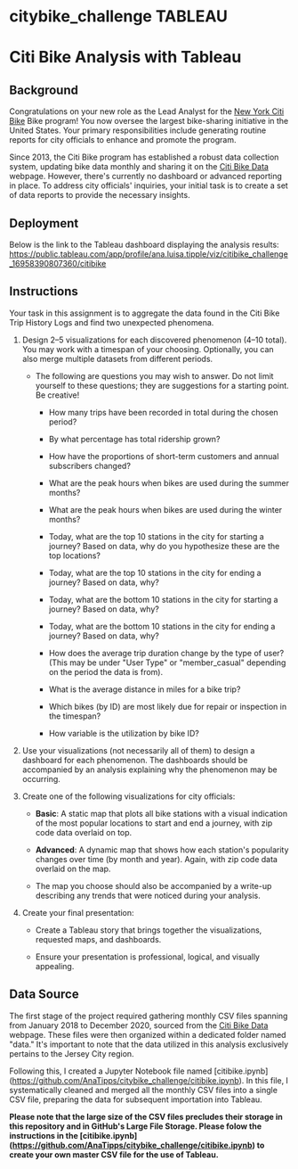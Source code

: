 # citybike_challenge TABLEAU

# Citi Bike Analysis with Tableau

## Background 

Congratulations on your new role as the Lead Analyst for the [New York Citi Bike](https://en.wikipedia.org/wiki/Citi_Bike) Bike program! You now oversee the largest bike-sharing initiative in the United States. Your primary responsibilities include generating routine reports for city officials to enhance and promote the program.

Since 2013, the Citi Bike program has established a robust data collection system, updating bike data monthly and sharing it on the [Citi Bike Data](https://citibikenyc.com/system-data) webpage. However, there's currently no dashboard or advanced reporting in place. To address city officials' inquiries, your initial task is to create a set of data reports to provide the necessary insights.


## Deployment
Below is the link to the Tableau dashboard displaying the analysis results: https://public.tableau.com/app/profile/ana.luisa.tipple/viz/citibike_challenge_16958390807360/citibike 


## Instructions
Your task in this assignment is to aggregate the data found in the Citi Bike Trip History Logs and find two unexpected phenomena.

1. Design 2–5 visualizations for each discovered phenomenon (4–10 total). You may work with a timespan of your choosing. Optionally, you can also merge multiple datasets from different periods.

    - The following are questions you may wish to answer. Do not limit yourself to these questions; they are suggestions for a starting point. Be creative!

        * How many trips have been recorded in total during the chosen period?

        * By what percentage has total ridership grown?

        * How have the proportions of short-term customers and annual subscribers changed?

        * What are the peak hours when bikes are used during the summer months?

        * What are the peak hours when bikes are used during the winter months?

        * Today, what are the top 10 stations in the city for starting a journey? Based on data, why do you hypothesize these are the top locations?

        * Today, what are the top 10 stations in the city for ending a journey? Based on data, why?

        * Today, what are the bottom 10 stations in the city for starting a journey? Based on data, why?

        * Today, what are the bottom 10 stations in the city for ending a journey? Based on data, why?

        * How does the average trip duration change by the type of user? (This may be under "User Type" or "member_casual" depending on the period the data is from).

        * What is the average distance in miles for a bike trip?

        * Which bikes (by ID) are most likely due for repair or inspection in the timespan?

        * How variable is the utilization by bike ID?

2. Use your visualizations (not necessarily all of them) to design a dashboard for each phenomenon. The dashboards should be accompanied by an analysis explaining why the phenomenon may be occurring.

3. Create one of the following visualizations for city officials:

    - **Basic**: A static map that plots all bike stations with a visual indication of the most popular locations to start and end a journey, with zip code data overlaid on top.

    - **Advanced**: A dynamic map that shows how each station's popularity changes over time (by month and year). Again, with zip code data overlaid on the map.

    - The map you choose should also be accompanied by a write-up describing any trends that were noticed during your analysis.

4. Create your final presentation:

    - Create a Tableau story that brings together the visualizations, requested maps, and dashboards.

    - Ensure your presentation is professional, logical, and visually appealing.
    
## Data Source

The first stage of the project required gathering monthly CSV files spanning from January 2018 to December 2020, sourced from the [Citi Bike Data](https://citibikenyc.com/system-data) webpage. These files were then organized within a dedicated folder named "data." It's important to note that the data utilized in this analysis exclusively pertains to the Jersey City region.

Following this, I created a Jupyter Notebook file named [citibike.ipynb] (https://github.com/AnaTipps/citybike_challenge/citibike.ipynb). In this file, I systematically cleaned and merged all the monthly CSV files into a single CSV file, preparing the data for subsequent importation into Tableau.

   
   **Please note that the large size of the CSV files precludes their storage in this repository and in GitHub's Large File Storage. Please folow the instructions in the [citibike.ipynb] (https://github.com/AnaTipps/citybike_challenge/citibike.ipynb) to create your own master CSV file for the use of Tableau.**
